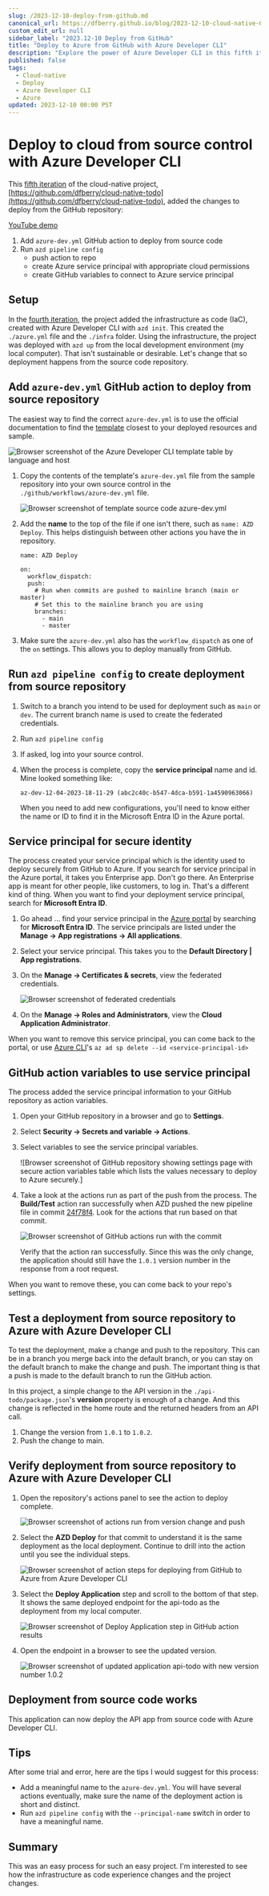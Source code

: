 ```yaml
---
slug: /2023-12-10-deploy-from-github.md
canonical_url: https://dfberry.github.io/blog/2023-12-10-cloud-native-005-deploy-from-github-to-azure.md
custom_edit_url: null
sidebar_label: "2023.12-10 Deploy from GitHub"
title: "Deploy to Azure from GitHub with Azure Developer CLI"
description: "Explore the power of Azure Developer CLI in this fifth iteration of our cloud-native project. Learn how to deploy directly from GitHub to Azure, set up a sustainable deployment process, and automate your workflow with `azure-dev.yml`. This post guides you through each step, from configuring your pipeline to deploying manually from GitHub. Dive in to discover how Azure Developer CLI can streamline your cloud deployments."
published: false
tags: 
  - Cloud-native
  - Deploy
  - Azure Developer CLI
  - Azure
updated: 2023-12-10 00:00 PST
---
```


# Deploy to cloud from source control with Azure Developer CLI

This [fifth iteration](https://github.com/dfberry/cloud-native-todo/tree/005-deploy-from-github) of the cloud-native project, [https://github.com/dfberry/cloud-native-todo](https://github.com/dfberry/cloud-native-todo), added the changes to deploy from the GitHub repository:

[YouTube demo](https://youtu.be/CSZ6dMEkO4Q)

1) Add `azure-dev.yml` GitHub action to deploy from source code
2) Run `azd pipeline config`
    - push action to repo
    - create Azure service principal with appropriate cloud permissions
    - create GitHub variables to connect to Azure service principal

## Setup

In the [fourth iteration](https://dev.to/dfberry/supercharging-devops-streamlining-cloud-infrastructure-with-azure-developer-cli-2o98), the project added the infrastructure as code (IaC), created with Azure Developer CLI with `azd init`. This created the `./azure.yml` file and the `./infra` folder. Using the infrastructure, the project was deployed with `azd up` from the local development environment (my local computer). That isn't sustainable or desirable. Let's change that so deployment happens from the source code repository.

## Add `azure-dev.yml` GitHub action to deploy from source repository

The easiest way to find the correct `azure-dev.yml` is to use the official documentation to find the [template](https://learn.microsoft.com/en-us/azure/developer/azure-developer-cli/configure-devops-pipeline?tabs=GitHub) closest to your deployed resources and sample. 

![Browser screenshot of the Azure Developer CLI template table by language and host](media/2023-12-10-cloud-native-005-deploy-from-source-control/browser-azure-developer-cli-template-by-language-and-host.png)

1. Copy the contents of the template's `azure-dev.yml` file from the sample repository into your own source control in the `./github/workflows/azure-dev.yml` file. 

    ![Browser screenshot of template source code azure-dev.yml](media/2023-12-10-cloud-native-005-deploy-from-source-control/azure-dev-yml.png)

2. Add the **name** to the top of the file if one isn't there, such as `name: AZD Deploy`. This helps distinguish between other actions you have the in repository. 

    ```
    name: AZD Deploy

    on:
      workflow_dispatch:
      push:
        # Run when commits are pushed to mainline branch (main or master)
        # Set this to the mainline branch you are using
        branches:
          - main
          - master
    ```

3. Make sure the `azure-dev.yml` also has the `workflow_dispatch` as one of the `on` settings. This allows you to deploy manually from GitHub. 

## Run `azd pipeline config` to create deployment from source repository

1. Switch to a branch you intend to be used for deployment such as `main` or `dev`. The current branch name is used to create the federated credentials. 
2. Run `azd pipeline config`
3. If asked, log into your source control.
4. When the process is complete, copy the **service principal** name and id. Mine looked something like: 

    ```
    az-dev-12-04-2023-18-11-29 (abc2c40c-b547-4dca-b591-1a4590963066)
    ```

    When you need to add new configurations, you'll need to know either the name or ID to find it in the Microsoft Entra ID in the Azure portal.

## Service principal for secure identity

The process created your service principal which is the identity used to deploy securely from GitHub to Azure. If you search for service principal in the Azure portal, it takes you Enterprise app. Don't go there. An Enterprise app is meant for other people, like customers, to log in. That's a different kind of thing. When you want to find your deployment service principal, search for **Microsoft Entra ID**. 
    
1. Go ahead ... find your service principal in the [Azure portal](https://portal.azure.com/) by searching for **Microsoft Entra ID**. The service principals are listed under the **Manage -> App registrations -> All applications**. 
2. Select your service principal. This takes you to the **Default Directory | App registrations**.
3. On the **Manage -> Certificates & secrets**, view the federated credentials. 

    ![Browser screenshot of federated credentials](media/2023-12-10-cloud-native-005-deploy-from-source-control/azure-portal-federated-credentials.png)

4. On the **Manage -> Roles and Administrators**, view the **Cloud Application Administrator**. 

When you want to remove this service principal, you can come back to the portal, or use [Azure CLI](https://learn.microsoft.com/en-us/cli/azure/)'s `az ad sp delete --id <service-principal-id>`

## GitHub action variables to use service principal

The process added the service principal information to your GitHub repository as action variables. 

1. Open your GitHub repository in a browser and go to **Settings**.
2. Select **Security -> Secrets and variable -> Actions**.
3. Select variables to see the service principal variables. 

    ![Browser screenshot of GitHub repository showing settings page with secure action variables table which lists the values necessary to deploy to Azure securely.]

4. Take a look at the actions run as part of the push from the process. The **Build/Test** action ran successfully when AZD pushed the new pipeline file in commit [24f78f4](https://github.com/dfberry/cloud-native-todo/commit/24f78f4336e7bed72801a620176c04f0330b198e). Look for the actions that run based on that commit. 

    ![Browser screenshot of GitHub actions run with the commit](media/2023-12-10-cloud-native-005-deploy-from-source-control/github-action-initial-deploy-action.png)

    Verify that the action ran successfully. Since this was the only change, the application should still have the `1.0.1` version number in the response from a root request. 
    
When you want to remove these, you can come back to your repo's settings. 

## Test a deployment from source repository to Azure with Azure Developer CLI

To test the deployment, make a change and push to the repository. This can be in a branch you merge back into the default branch, or you can stay on the default branch to make the change and push. The important thing is that a push is made to the default branch to run the GitHub action.

In this project, a simple change to the API version in the `./api-todo/package.json`'s **version** property is enough of a change. And this change is reflected in the home route and the returned headers from an API call. 

1. Change the version from `1.0.1` to `1.0.2`.
2. Push the change to main. 

## Verify deployment from source repository to Azure with Azure Developer CLI

1. Open the repository's actions panel to see the action to deploy complete. 

    ![Browser screenshot of actions run from version change and push](media/2023-12-10-cloud-native-005-deploy-from-source-control/github-action-update-version-actions.png)

2. Select the **AZD Deploy** for that commit to understand it is the same deployment as the local deployment. Continue to drill into the action until you see the individual steps.

    ![Browser screenshot of action steps for deploying from GitHub to Azure from Azure Developer CLI](media/2023-12-10-cloud-native-005-deploy-from-source-control/github-action-azd-deploy-steps-successful.png)

3. Select the **Deploy Application** step and scroll to the bottom of that step. It shows the same deployed endpoint for the api-todo as the deployment from my local computer. 

    ![Browser screenshot of Deploy Application step in GitHub action results](media/2023-12-10-cloud-native-005-deploy-from-source-control/github-action-deploy-application-step.png)

4. Open the endpoint in a browser to see the updated version. 

    ![Browser screenshot of updated application api-todo with new version number 1.0.2](media/2023-12-10-cloud-native-005-deploy-from-source-control/browser-api-todo-app-version-update.png)

## Deployment from source code works

This application can now deploy the API app from source code with Azure Developer CLI. 

## Tips 

After some trial and error, here are the tips I would suggest for this process:

* Add a meaningful name to the `azure-dev.yml`. You will have several actions eventually, make sure the name of the deployment action is short and distinct. 
* Run `azd pipeline config` with the `--principal-name` switch in order to have a meaningful name. 

## Summary 

This was an easy process for such an easy project. I'm interested to see how the infrastructure as code experience changes and the project changes. 


